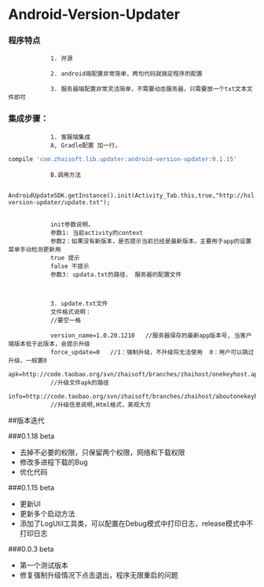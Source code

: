 Android-Version-Updater 
=====





### 程序特点
                1. 开源
                
                2. android端配置非常简单，两句代码就搞定程序的配置
                
                3. 服务器端配置非常灵活简单，不需要动态服务器，只需要放一个txt文本文件即可







### 集成步骤：
                1. 客服端集成
                A, Gradle配置 加一行，   


```groovy
compile 'com.zhaisoft.lib.updater:android-version-updater:0.1.15'
```


                B.调用方法

                AndroidUpdateSDK.getInstance().init(Activity_Tab.this,true,"http://hsl.yanzhen100.com/apk/android-version-updater/update.txt");


                init参数说明， 
                参数1: 当前activity的context 
                参数2：如果没有新版本，是否提示当前已经是最新版本，主要用于app的设置菜单手动检测更新用
                true 提示
                false 不提示
                参数3: updata.txt的路径， 服务器的配置文件
                
                
                 
                3. update.txt文件
                文件格式说明： 
                //要空一格

                version_name=1.0.20.1210   //服务器保存的最新app版本号, 当客户端版本低于此版本，会提示升级
                force_update=0   //1：强制升级，不升级将无法使用  0：用户可以跳过升级，一般置0
                apk=http://code.taobao.org/svn/zhaisoft/branches/zhaihost/onekeyhost.apk
                //升级文件apk的路径
                info=http://code.taobao.org/svn/zhaisoft/branches/zhaihost/aboutonekeyhost.html
                //升级信息说明,Html格式，美观大方


                
##版本迭代

###0.1.18 beta
* 去掉不必要的权限，只保留两个权限，网络和下载权限
* 修改多进程下载的Bug
* 优化代码

###0.1.15 beta
* 更新UI
* 更新多个启动方法
* 添加了LogUtil工具类，可以配置在Debug模式中打印日志，release模式中不打印日志

###0.0.3 beta
* 第一个测试版本
* 修复强制升级情况下点击退出，程序无限重启的问题





 
